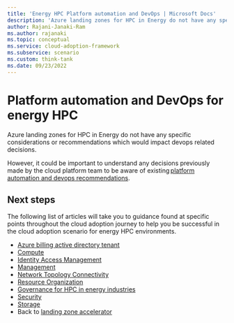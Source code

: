 ```yaml
---
title: 'Energy HPC Platform automation and DevOps | Microsoft Docs'
description: 'Azure landing zones for HPC in Energy do not have any specific considerations or recommendations which would impact devops related decisions.'
author: Rajani-Janaki-Ram
ms.author: rajanaki
ms.topic: conceptual
ms.service: cloud-adoption-framework
ms.subservice: scenario
ms.custom: think-tank
ms.date: 09/23/2022
---
```


# Platform automation and DevOps for energy HPC

Azure landing zones for HPC in Energy do not have any specific considerations or recommendations which would impact devops related decisions.

However, it could be important to understand any decisions previously made by the cloud platform team to be aware of existing [platform automation and devops recommendations](/azure/cloud-adoption-framework/ready/landing-zone/design-area/platform-automation-devops).


## Next steps
The following list of articles will take you to guidance found at specific points throughout the cloud adoption journey to help you be successful in the cloud adoption scenario for energy HPC environments.
- [Azure billing active directory tenant](./azure-billing-active-directory-tenant.md)
- [Compute](./compute.md)
- [Identity Access Management](./identity-access-management.md)
- [Management](./management.md)
- [Network Topology Connectivity](./network-topology-connectivity.md)
- [Resource Organization](./resource-organization.md)
- [Governance for HPC in energy industries](./security-governance-compliance.md)
- [Security](./security.md)
- [Storage](./storage.md)
- Back to [landing zone accelerator](../azure-hpc-landing-zone-accelerator.md)


